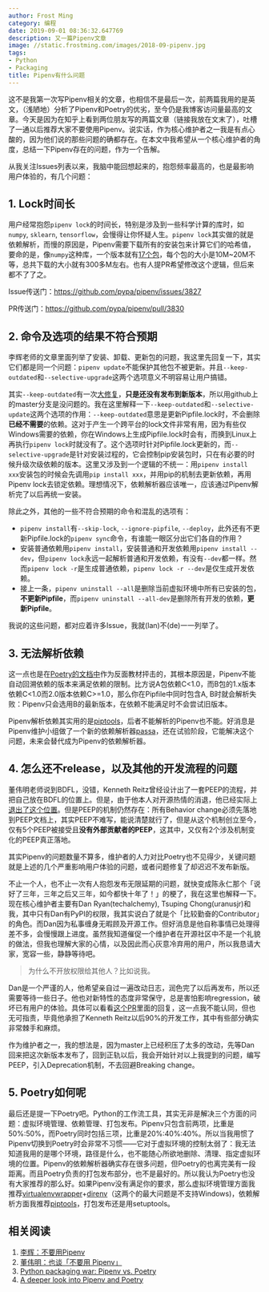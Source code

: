 ```yaml
---
author: Frost Ming
category: 编程
date: 2019-09-01 08:36:32.647769
description: 又一篇Pipenv文章
image: //static.frostming.com/images/2018-09-pipenv.jpg
tags:
- Python
- Packaging
title: Pipenv有什么问题
---
```


这不是我第一次写Pipenv相关的文章，也相信不是最后一次，前两篇我用的是英文，（浅陋地）分析了Pipenv和Poetry的优劣，至今仍是我博客访问量最高的文章。今天是因为在知乎上看到两位朋友写的两篇文章（链接我放在文末了），吐槽了一通以后推荐大家不要使用Pipenv。说实话，作为核心维护者之一我是有点心酸的，因为他们说的那些问题的确都存在。在本文中我希望从一个核心维护者的角度，总结一下Pipenv存在的问题，作为一个告解。

从我关注Issues列表以来，我脑中能回想起来的，抱怨频率最高的，也是最影响用户体验的，有几个问题：

## 1. Lock时间长

用户经常抱怨`pipenv lock`的时间长，特别是涉及到一些科学计算的库时，如`numpy`, `sklearn`, `tensorflow`，会慢得让你怀疑人生。`pipenv lock`其实做的就是依赖解析，而慢的原因是，Pipenv需要下载所有的安装包来计算它们的哈希值，要命的是，像`numpy`这种库，一个版本就有[17个包](https://pypi.org/project/numpy/#files)，每个包的大小是10M~20M不等，总共下载的大小就有300多M左右。也有人提PR希望修改这个逻辑，但后来都不了了之。

Issue传送门：https://github.com/pypa/pipenv/issues/3827

PR传送门：https://github.com/pypa/pipenv/pull/3830

## 2. 命令及选项的结果不符合预期

李辉老师的文章里面列举了安装、卸载、更新包的问题，我这里先回复一下，其实它们都是同一个问题：`pipenv update`不能保护其他包不被更新。并且`--keep-outdated`和`--selective-upgrade`这两个选项意义不明容易让用户搞错。

其实`--keep-outdated`有一次[大修复](https://github.com/pypa/pipenv/pull/3768)，**只是还没有发布到新版本**，所以用github上的master分支是没问题的。我在这里解释一下`--keep-outdated`和`--selective-update`这两个选项的作用：`--keep-outdated`意思是更新Pipfile.lock时，不会删除**已经不需要**的依赖。这对于产生一个跨平台的lock文件非常有用，因为有些仅Windows需要的依赖，你在Windows上生成Pipfile.lock时会有，而换到Linux上再执行`pipenv lock`时就没有了。这个选项时针对Pipfile.lock更新的，而`--selective-upgrade`是针对安装过程的，它会控制pip安装包时，只在有必要的时候升级次级依赖的版本。这里又涉及到一个逻辑的不统一：用`pipenv install xxx`安装包的时候会先调用`pip install xxx`，并用pip的机制去更新依赖，再用Pipenv lock去锁定依赖。理想情况下，依赖解析器应该唯一，应该通过Pipenv解析完了以后再统一安装。

除此之外，其他的一些不符合预期的命令和混乱的选项有：

* `pipenv install`有`--skip-lock`, `--ignore-pipfile`, `--deploy`，此外还有不更新Pipfile.lock的`pipenv sync`命令，有谁能一眼区分出它们各自的作用？
* 安装普通依赖用`pipenv install`，安装普通和开发依赖用`pipenv install --dev`，但`pipenv lock`永远一起解析普通和开发依赖，有没有`--dev`都一样。然而`pipenv lock -r`是生成普通依赖，`pipenv lock -r --dev`是仅生成开发依赖。
* 接上一条，`pipenv uninstall --all`是删除当前虚拟环境中所有已安装的包，**不更新Pipfile**，而`pipenv uninstall --all-dev`是删除所有开发的依赖，**更新Pipfile**。

我说的这些问题，都对应着许多Issue，我就(lan)不(de)一一列举了。

## 3. 无法解析依赖

这一点也是在[Poetry的文档中](https://link.zhihu.com/?target=https://github.com/sdispater/poetry#dependency-resolution)作为反面教材抨击的，其根本原因是，Pipenv不能自动回溯依赖的版本来满足依赖的限制。比方说A包依赖C<1.0，而B包的1.x版本依赖C<1.0而2.0版本依赖C>=1.0，那么你在Pipfile中同时包含A, B时就会解析失败：Pipenv只会选用B的最新版本，在依赖不能满足时不会尝试旧版本。

Pipenv解析依赖其实用的是[piptools](https://github.com/jazzband/pip-tools/)，后者不能解析的Pipenv也不能。好消息是Pipenv维护小组做了一个新的依赖解析器[passa](https://github.com/sarugaku/passa)，还在试验阶段，它能解决这个问题，未来会替代成为Pipenv的依赖解析器。

## 4. 怎么还不release，以及其他的开发流程的问题

董伟明老师说到BDFL，没错，Kenneth Reitz曾经设计出了一套PEEP的流程，并把自己放在BDFL的位置上。但是，由于他本人对开源热情的消退，他已经实际上[退出了这个位置](https://github.com/pypa/pipenv/blob/master/peeps/PEEP-003.md)。但是PEEP的机制仍然存在：所有Behavior change必须先落地到PEEP文档上，其实PEEP不难写，能说清楚就行了，但是从这个机制创立至今，仅有5个PEEP被接受且**没有外部贡献者的PEEP**，这其中，又仅有2个涉及机制变化的PEEP真正落地。

其实Pipenv的问题数量不算多，维护者的人力对比Poetry也不见得少，关键问题就是上述的几个严重影响用户体验的问题，或者问题修复了却迟迟不发布新版。

不止一个人，也不止一次有人抱怨发布无限延期的问题，就快变成陈永仁那个「说好了三年，三年之后又三年，如今都快十年了！」的梗了，我在这里也解释一下。现在核心维护者主要有Dan Ryan(techalchemy), Tsuping Chong(uranusjr)和我，其中只有Dan有PyPI的权限，我其实说白了就是个「比较勤奋的Contributor」的角色。而Dan因为私事缠身无暇顾及开源工作。但好消息是他自称事情已处理得差不多，会慢慢跟上进度。虽然我知道催促一个维护者在开源社区中不是一个礼貌的做法，但我也理解大家的心情，以及因此而心灰意冷弃用的用户，所以我恳请大家，宽容一些，静静等待吧。

> 为什么不开放权限给其他人？比如说我。

Dan是一个严谨的人，他希望亲自过一遍改动日志，润色完了以后再发布，所以还需要等待一些日子。他也对新特性的态度非常保守，总是害怕影响regression，破坏已有用户的体验。具体可以看看[这个PR](https://github.com/pypa/pipenv/pull/3830)里面的回复，这一点我不能认同，但也无可指责，毕竟他承担了Kenneth Reitz以后90%的开发工作，其中有些部分确实非常棘手和麻烦。

作为维护者之一，我的想法是，因为master上已经积压了太多的改动，先等Dan回来把这次新版本发布了，回到正轨以后，我会开始针对以上我提到的问题，编写PEEP，引入Deprecation机制，不去回避Breaking change。

## 5. Poetry如何呢

最后还是提一下Poetry吧。Python的工作流工具，其实无非是解决三个方面的问题：虚拟环境管理、依赖管理、打包发布。Pipenv只包含前两项，比重是50%:50%，而Poetry同时包括三项，比重是20%:40%:40%。所以当我用惯了Pipenv切换到Poetry时会非常不习惯——它对于虚拟环境的控制太弱了：我无法知道我用的是哪个环境，路径是什么，也不能随心所欲地删除、清理、指定虚拟环境的位置。Pipenv的依赖解析器确实存在很多问题，但Poetry的也离完美有一段距离。而且Poetry负责的打包发布部分，也不是最好的。所以我认为Poetry也没有大家推荐的那么好。如果Pipenv没有满足你的要求，那么虚拟环境管理方面我推荐[virtualenvwrapper](https://virtualenvwrapper.readthedocs.io/)+[direnv](https://www.baidu.com/link?url=ZLnHDmLvp9jeNCDgIzlPNZUbONmmIC5VaeqUuHAiHWG&wd=&eqid=8c60d2c7001f275e000000065d6b811e)（这两个的最大问题是不支持Windows)，依赖解析方面我推荐[piptools](https://github.com/jazzband/pip-tools/)，打包发布还是用setuptools。

## 相关阅读

1. [李辉：不要用Pipenv](https://zhuanlan.zhihu.com/p/80478490)
2. [董伟明：也谈「不要用 Pipenv」](https://zhuanlan.zhihu.com/p/80683249)
3. [Python packaging war: Pipenv vs. Poetry](https://frostming.com/2018/05-15/pipenv-vs-poetry)
4. [A deeper look into Pipenv and Poetry](https://frostming.com/2019/01-04/pipenv-poetry)